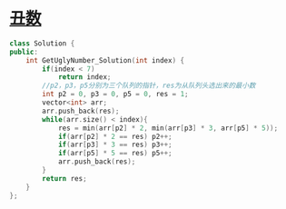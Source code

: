 # [ 丑数](https://www.nowcoder.com/practice/6aa9e04fc3794f68acf8778237ba065b?tpId=13&tqId=11186&tPage=2&rp=2&ru=/ta/coding-interviews&qru=/ta/coding-interviews/question-ranking)

```c++
class Solution {
public:
    int GetUglyNumber_Solution(int index) {
        if(index < 7)
            return index;
        //p2，p3，p5分别为三个队列的指针，res为从队列头选出来的最小数
        int p2 = 0, p3 = 0, p5 = 0, res = 1;
        vector<int> arr;
        arr.push_back(res);
        while(arr.size() < index){
            res = min(arr[p2] * 2, min(arr[p3] * 3, arr[p5] * 5));
            if(arr[p2] * 2 == res) p2++;
            if(arr[p3] * 3 == res) p3++;
            if(arr[p5] * 5 == res) p5++;
            arr.push_back(res);
        }
        return res;
    }
};
```

